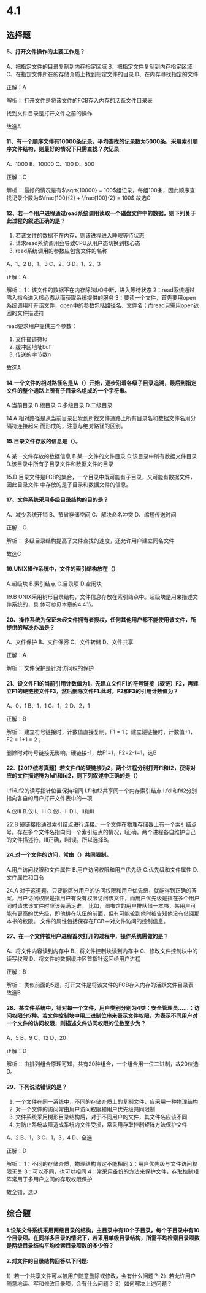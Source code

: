 # 4.1

## 选择题

#### 5、打开文件操作的主要工作是？

A、把指定文件的目录复制到内存指定区域
B、把指定文件复制到内存指定区域
C、在指定文件所在的存储介质上找到指定文件的目录
D、在内存寻找指定的文件

正解：A

解析：
打开文件是将该文件的FCB存入内存的活跃文件目录表

找到文件目录是打开文件之前的操作

故选A

#### 11、有一个顺序文件有10000条记录，平均查找的记录数为5000条，采用索引顺序文件结构，则最好的情况下只需查找？次记录

A、1000
B、10000
C、100
D、500

正解：C

解析：
最好的情况是有$\sqrt{10000} = 100$组记录，每组100条，因此顺序查找记录个数为$\frac{100}{2} + \frac{100}{2} = 100$
故选C

#### 12、若一个用户进程通过read系统调用读取一个磁盘文件中的数据，则下列关于此过程的叙述正确的是？

1. 若该文件的数据不在内存，则该进程进入睡眠等待状态
2. 请求read系统调用会导致CPU从用户态切换到核心态
3. read系统调用的参数应包含文件的名称

A、1、2
B、1、3
C、2、3
D、1、2、3

正解：A

解析：
1：该文件的数据不在内存除法I/O中断，进入等待状态
2：read系统通过陷入指令进入核心态从而获取系统提供的服务
3：要读一个文件，首先要用open系统调用打开该文件，open中的参数包括路径名、文件名；而read只需用open返回的文件描述符

read要求用户提供三个参数：
1. 文件描述符fd
2. 缓冲区地址buf
3. 传送的字节数n

故选A

#### 14.一个文件的相对路径名是从（）开始，逐步沿着各级子目录追溯，最后到指定文件的整个通路上所有子目录名组成的一个字符串。

A.当前目录
B.根目录
C.多级目录
D.二级目录

14.A
相对路径是从当前目录出发到所找文件通路上所有目录名和数据文件名用分隔符连接起来
而形成的，注意与绝对路径的区别。

#### 15.目录文件存放的信息是（）。

A.某一文件存放的数据信息
B.某一文件的文件目录
C.该目录中所有数据文件目录
D.该目录中所有子目录文件和数据文件的目录

15.D
目录文件是FCB的集合，一个目录中既可能有子目录，又可能有数据文件，因此目录文件
中存放的是子目录和数据文件的信息。

#### 17、文件系统采用多级目录结构的目的是？

A、减少系统开销
B、节省存储空间
C、解决命名冲突
D、缩短传送时间

正解：C

解析：
多级目录结构提高了文件查找的速度，还允许用户建立同名文件

故选C

#### 19.UNIX操作系统中，文件的索引结构放在（）

A.超级块
B.索引结点
C.目录项
D.空闲块

19.B
UNIX采用树形目录结构，文件信息存放在索引结点中。超级块是用来描述文件系统的，具
体可参见本章的4.4节。

#### 20、操作系统为保证未经文件拥有者授权，任何其他用户都不能使用该文件，所提供的解决办法是？

A、文件保护
B、文件保密
C、文件转储
D、文件共享

正解：A

解析：
文件保护是针对访问权的保护

#### 21、设文件F1的当前引用计数值为1，先建立文件F1的符号链接（软链）F2，再建立F1的硬链接文件F3，然后删除文件F1.此时，F2和F3的引用计数值为？

A、0，1
B、1，1
C、1，2
D、2，1

正解：B

解析：
建立符号链接时，计数值直接复制，F1 = 1；
建立硬链接时，计数值+1，F2 = 1+1 = 2；

删除时对符号链接无影响，硬链接-1，故F1=1，F2=2-1=1，选B

#### 22.【2017统考真题】若文件f1的硬链接为2，两个进程分别打开f1和f2，获得对应的文件描述符为fd1和fd2，则下列叙述中正确的是（）

I.f1和f2的读写指针位置保持相同
I.f1和f2共享同一个内存索引结点
I.fdl和fd2分别指向各自的用户打开文件表中的一项

A.仅III
B.仅II、III
C.仅I、II
D.I、II和III

22.B
硬链接指通过索引结点进行连接。一个文件在物理存储器上有一个索引结点号。存在多个文件名指向同一个索引结点的情况，I正确。两个进程各自维护自己的文件描述符，III正确，I错误。所以选择B。

#### 24.对一个文件的访问，常由（）共同限制。

A.用户访问权限和文件属性
B.用户访问权限和用户优先级
C.优先级和文件属性
D.文件属性和口令

24.A
对于这道题，只要能区分用户的访问权限和用户优先级，就能得到正确的答案。用户访问权限是指用户有没有权限访问该文件，而用户优先级是指在多个用户同时请求该文件时应该先满足谁。
比如，图书馆的用户排队借一本书，某用户可能有更高的优先级，即他排在队伍的前面，但有可能轮到他时被告知他没有借阅那本书的权限。
文件的属性包括保存在FCB中对文件访问的控制信息。

#### 27、在一个文件被用户进程首次打开的过程中，操作系统需做的是？

A、将文件内容读到内存中
B、将文件控制块读到内存中
C、修改文件控制块中的读写权限
D、将文件的数据缓冲区首指针返回给用户进程

正解：B

解析：
类似前面的5题，打开文件是将该文件的FCB存入内存的活跃文件目录表
故选B

#### 28、某文件系统中，针对每一个文件，用户类别分别为4类：安全管理员……；访问权限分5种。若文件控制块中用二进制位串来表示文件权限，为表示不同用户对一个文件的访问权限，则描述文件访问权限的位数至少为？

A、5
B、9
C、12
D、20

正解：D

解析：
由排列组合原理可知，共有20种组合，一个组合用一位二进制，故20位选D。

#### 29、下列说法错误的是？

1. 一个文件在同一系统中，不同的存储介质上的复制文件，应采用一种物理结构
2. 对一个文件的访问常由用户访问权限和用户优先级共同限制
3. 文件系统采用树形目录结构后，对于不同用户的文件，其文件名应该不同
4. 为防止系统故障造成系统内文件受损，常采用存取控制矩阵方法保护文件

A、2
B、1，3
C、1，3，4
D、全选

正解：D

解析：
1：不同的存储介质，物理结构肯定不能相同
2：用户优先级与文件访问权限无关
3：可以不同，也可以相同
4：常采用备份的方法来保护文件，存取控制矩阵常用于多用户之间的存取权限保护

故全错，选D

## 综合题

#### 1.设某文件系统采用两级目录的结构，主目录中有10个子目录，每个子目录中有10个目录项。在同样多目录的情况下，若采用单级目录结构，所需平均检索目录项数是两级目录结构平均检索目录项数的多少倍？

#### 2.对文件的目录结构回答以下问题:

1）若一个共享文件可以被用户随意删除或修改，会有什么问题？
2）若允许用户随意地读、写和修改目录项，会有什么问题？
3）如何解决上述问题？

